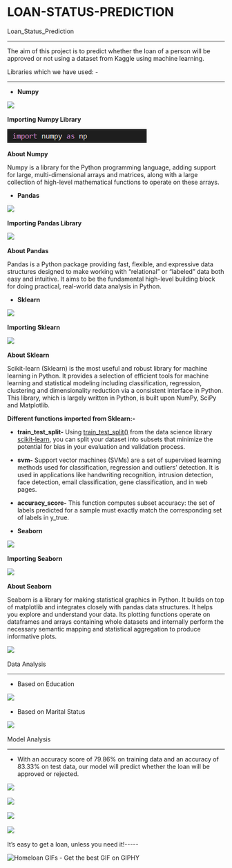 # LOAN-STATUS-PREDICTION
Loan\_Status\_Prediction

-----
The aim of this project is to predict whether the loan of a person will be approved or not using a dataset from Kaggle using machine learning.

Libraries which we have used: -

-----
- **Numpy**

![](Aspose.Words.426ab2f4-1220-4c79-a39d-bc9412eb1bbf.001.png)

**Importing Numpy Library**

![](Aspose.Words.426ab2f4-1220-4c79-a39d-bc9412eb1bbf.002.png)

**About Numpy**

Numpy is a library for the Python programming language, adding support for large, multi-dimensional arrays and matrices, along with a large collection of high-level mathematical functions to operate on these arrays.




- **Pandas**

![](Aspose.Words.426ab2f4-1220-4c79-a39d-bc9412eb1bbf.003.png)

**Importing Pandas Library**

![](Aspose.Words.426ab2f4-1220-4c79-a39d-bc9412eb1bbf.004.png)

**About Pandas**

Pandas is a Python package providing fast, flexible, and expressive data structures designed to make working with “relational” or “labeled” data both easy and intuitive. It aims to be the fundamental high-level building block for doing practical, real-world data analysis in Python.

- **Sklearn**

![](Aspose.Words.426ab2f4-1220-4c79-a39d-bc9412eb1bbf.005.png)

**Importing Sklearn**

![](Aspose.Words.426ab2f4-1220-4c79-a39d-bc9412eb1bbf.006.png)

**About Sklearn**

Scikit-learn (Sklearn) is the most useful and robust library for machine learning in Python. It provides a selection of efficient tools for machine learning and statistical modeling including classification, regression, clustering and dimensionality reduction via a consistent interface in Python. This library, which is largely written in Python, is built upon NumPy, SciPy and Matplotlib.

**Different functions imported from Sklearn:-**

- **train\_test\_split-** Using [train_test_split()](https://scikit-learn.org/stable/modules/generated/sklearn.model_selection.train_test_split.html) from the data science library [scikit-learn](https://scikit-learn.org/stable/index.html), you can split your dataset into subsets that minimize the potential for bias in your evaluation and validation process.
- **svm-** Support vector machines (SVMs) are a set of supervised learning methods used for classification, regression and outliers’ detection. It is used in applications like handwriting recognition, intrusion detection, face detection, email classification, gene classification, and in web pages.
- **accuracy\_score-** This function computes subset accuracy: the set of labels predicted for a sample must exactly match the corresponding set of labels in y\_true.




- **Seaborn**

![](Aspose.Words.426ab2f4-1220-4c79-a39d-bc9412eb1bbf.007.png)

**Importing Seaborn**

![](Aspose.Words.426ab2f4-1220-4c79-a39d-bc9412eb1bbf.008.png)

**About Seaborn**

Seaborn is a library for making statistical graphics in Python. It builds on top of matplotlib and integrates closely with pandas data structures. It helps you explore and understand your data. Its plotting functions operate on dataframes and arrays containing whole datasets and internally perform the necessary semantic mapping and statistical aggregation to produce informative plots.












![](Aspose.Words.426ab2f4-1220-4c79-a39d-bc9412eb1bbf.009.png)

Data Analysis

-----
- Based on Education

![](Aspose.Words.426ab2f4-1220-4c79-a39d-bc9412eb1bbf.010.png)

- Based on Marital Status

![](Aspose.Words.426ab2f4-1220-4c79-a39d-bc9412eb1bbf.011.png)

Model Analysis

-----
- With an accuracy score of 79.86% on training data and an accuracy of 83.33% on test data, our model will predict whether the loan will be approved or rejected.

![](Aspose.Words.426ab2f4-1220-4c79-a39d-bc9412eb1bbf.012.png)

![](Aspose.Words.426ab2f4-1220-4c79-a39d-bc9412eb1bbf.013.png)

![](Aspose.Words.426ab2f4-1220-4c79-a39d-bc9412eb1bbf.014.png)

![](Aspose.Words.426ab2f4-1220-4c79-a39d-bc9412eb1bbf.015.png)


It’s easy to get a loan, unless you need it!-----

![Homeloan GIFs - Get the best GIF on GIPHY](Aspose.Words.426ab2f4-1220-4c79-a39d-bc9412eb1bbf.016.png)
